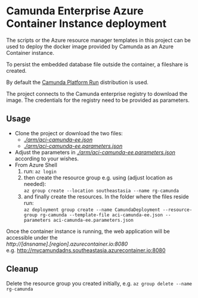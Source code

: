 # Camunda Enterprise Azure Container Instance deployment

The scripts or the Azure resource manager templates in this project can be used to deploy the docker image provided by Camunda as an Azure Container instance.

To persist the embedded database file outside the container, a fileshare is created.

By default the [Camunda Platform Run](https://docs.camunda.org/manual/latest/user-guide/camunda-bpm-run/) distribution is used.

The project connects to the Camunda enterprise registry to download the image. The credentials for the registry need to be provided as parameters.

## Usage

- Clone the project or download the two files:
   - [*./arm/aci-camunda-ee.json*](./arm/aci-camunda-ee.json)   
   - [*./arm/aci-camunda-ee.parameters.json*](./arm/aci-camunda-ee.parameters.json) 
- Adjust the parameters in [*./arm/aci-camunda-ee.parameters.json*](./arm/aci-camunda-ee.parameters.json) according to your wishes.
- From Azure Shell 
   1. run:  `az login`    
   2. then create the resource group e.g. using (adjust location as needed):    
`az group create --location southeastasia --name rg-camunda`
   1. and finally create the resources. In the folder where the files reside run:  
`az deployment group create --name CamundaDeployment --resource-group rg-camunda --template-file aci-camunda-ee.json --parameters aci-camunda-ee.parameters.json`  

Once the container instance is running, the web application will be accessible under the  
*http://[dnsname].[region].azurecontainer.io:8080*  
e.g. http://mycamundadns.southeastasia.azurecontainer.io:8080

## Cleanup
Delete the resource group you created initially, e.g.
`az group delete --name rg-camunda`
